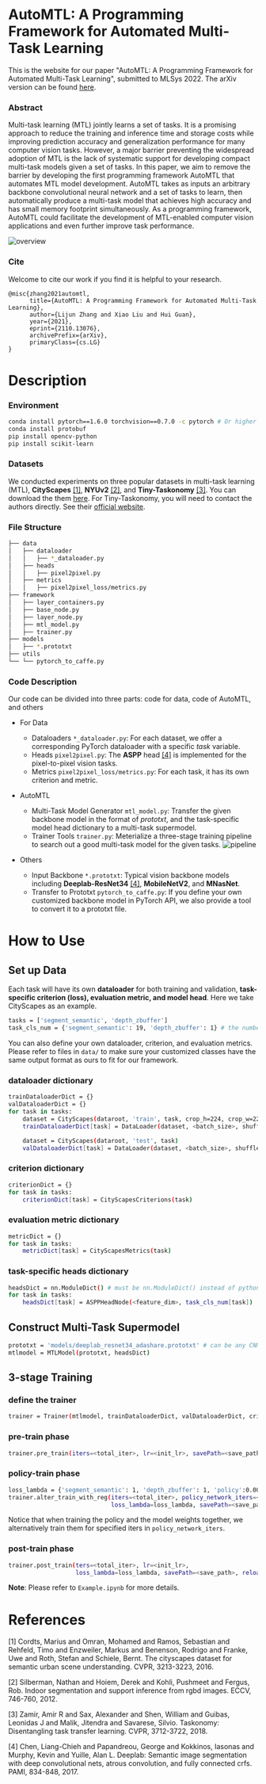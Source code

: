 # AutoMTL: A Programming Framework for Automated Multi-Task Learning 
This is the website for our paper "AutoMTL: A Programming Framework for Automated Multi-Task Learning", submitted to MLSys 2022. 
The arXiv version can be found [here](https://arxiv.org/pdf/2110.13076.pdf).

### Abstract
Multi-task learning (MTL) jointly learns a set of tasks. It is a promising approach to reduce the training and inference time and storage costs while improving prediction accuracy and generalization performance for many computer vision tasks. However, a major barrier preventing the widespread adoption of MTL is the lack of systematic support for developing compact multi-task models given a set of tasks. In this paper, we aim to remove the barrier by developing the first programming framework AutoMTL that automates MTL model development. AutoMTL takes as inputs an arbitrary backbone convolutional neural network and a set of tasks to learn, then automatically produce a multi-task model that achieves high accuracy and has small memory footprint simultaneously. As a programming framework, AutoMTL could facilitate the development of MTL-enabled computer vision applications and even further improve task performance.

![overview](https://github.com/zhanglijun95/AutoMTL/blob/main/assets/overview.jpg)

### Cite
Welcome to cite our work if you find it is helpful to your research.
```
@misc{zhang2021automtl,
      title={AutoMTL: A Programming Framework for Automated Multi-Task Learning}, 
      author={Lijun Zhang and Xiao Liu and Hui Guan},
      year={2021},
      eprint={2110.13076},
      archivePrefix={arXiv},
      primaryClass={cs.LG}
}
```

# Description
### Environment
```bash
conda install pytorch==1.6.0 torchvision==0.7.0 -c pytorch # Or higher
conda install protobuf
pip install opencv-python
pip install scikit-learn
```

### Datasets
We conducted experiments on three popular datasets in multi-task learning (MTL), **CityScapes** [[1]](#1), **NYUv2** [[2]](#2), and **Tiny-Taskonomy** [[3]](#3). You can download the them [here](https://drive.google.com/file/d/1YyJ-smgkagwpSU5F1oBH8UkN06-TW3W7/view?usp=sharing). For Tiny-Taskonomy, you will need to contact the authors directly. See their [official website](http://taskonomy.stanford.edu/).

### File Structure
```bash
├── data
│   ├── dataloader
│   │   ├── *_dataloader.py
│   ├── heads
│   │   ├── pixel2pixel.py
│   ├── metrics
│   │   ├── pixel2pixel_loss/metrics.py
├── framework
│   ├── layer_containers.py
│   ├── base_node.py
│   ├── layer_node.py
│   ├── mtl_model.py
│   ├── trainer.py
├── models
│   ├── *.prototxt
├── utils
└── └── pytorch_to_caffe.py
```

### Code Description
Our code can be divided into three parts: code for data, code of AutoMTL, and others

* For Data
  *  Dataloaders ```*_dataloader.py```: 
  For each dataset, we offer a corresponding PyTorch dataloader with a specific _task_ variable.
  *  Heads ```pixel2pixel.py```: 
  The **ASPP** head [[4]](#4) is implemented for the pixel-to-pixel vision tasks.
  *  Metrics ```pixel2pixel_loss/metrics.py```: 
  For each task, it has its own criterion and metric.

* AutoMTL
  * Multi-Task Model Generator ```mtl_model.py```:
  Transfer the given backbone model in the format of _prototxt_, and the task-specific model head dictionary to a multi-task supermodel.
  * Trainer Tools ```trainer.py```:
  Meterialize a three-stage training pipeline to search out a good multi-task model for the given tasks.
  ![pipeline](https://github.com/zhanglijun95/AutoMTL/blob/main/assets/pipeline.jpg)
  
* Others
  *  Input Backbone ```*.prototxt```:
  Typical vision backbone models including **Deeplab-ResNet34** [[4]](#4), **MobileNetV2**, and **MNasNet**.
  *  Transfer to Prototxt ```pytorch_to_caffe.py```:
  If you define your own customized backbone model in PyTorch API, we also provide a tool to convert it to a prototxt file.

# How to Use
## Set up Data
Each task will have its own **dataloader** for both training and validation, **task-specific criterion (loss), evaluation metric, and model head**. Here we take CityScapes as an example. 
``` bash
tasks = ['segment_semantic', 'depth_zbuffer']
task_cls_num = {'segment_semantic': 19, 'depth_zbuffer': 1} # the number of classes in each task
```

You can also define your own dataloader, criterion, and evaluation metrics. Please refer to files in ```data/``` to make sure your customized classes have the same output format as ours to fit for our framework.

### dataloader dictionary
``` bash
trainDataloaderDict = {}
valDataloaderDict = {}
for task in tasks:
    dataset = CityScapes(dataroot, 'train', task, crop_h=224, crop_w=224)
    trainDataloaderDict[task] = DataLoader(dataset, <batch_size>, shuffle=True)

    dataset = CityScapes(dataroot, 'test', task)
    valDataloaderDict[task] = DataLoader(dataset, <batch_size>, shuffle=True)
```

### criterion dictionary
``` bash
criterionDict = {}
for task in tasks:
    criterionDict[task] = CityScapesCriterions(task)
```

### evaluation metric dictionary
``` bash
metricDict = {}
for task in tasks:
    metricDict[task] = CityScapesMetrics(task)
```

### task-specific heads dictionary
``` bash
headsDict = nn.ModuleDict() # must be nn.ModuleDict() instead of python dictionary
for task in tasks:
    headsDict[task] = ASPPHeadNode(<feature_dim>, task_cls_num[task])
```

## Construct Multi-Task Supermodel
``` bash
prototxt = 'models/deeplab_resnet34_adashare.prototxt' # can be any CNN model
mtlmodel = MTLModel(prototxt, headsDict)
```

## 3-stage Training
### define the trainer
``` bash
trainer = Trainer(mtlmodel, trainDataloaderDict, valDataloaderDict, criterionDict, metricDict)
```
### pre-train phase
``` bash
trainer.pre_train(iters=<total_iter>, lr=<init_lr>, savePath=<save_path>)
```
### policy-train phase
``` bash
loss_lambda = {'segment_semantic': 1, 'depth_zbuffer': 1, 'policy':0.0005} # the weights for each task and the policy regularization term from the paper
trainer.alter_train_with_reg(iters=<total_iter>, policy_network_iters=<alter_iters>, policy_lr=<policy_lr>, network_lr=<network_lr>, 
                             loss_lambda=loss_lambda, savePath=<save_path>)
```
Notice that when training the policy and the model weights together, we alternatively train them for specified iters in ```policy_network_iters```.

### post-train phase
``` bash
trainer.post_train(ters=<total_iter>, lr=<init_lr>, 
                   loss_lambda=loss_lambda, savePath=<save_path>, reload=<policy_train_model_name>)
```

**Note**: Please refer to ```Example.ipynb``` for more details. 

# References
<a id="1">[1]</a> 
Cordts, Marius and Omran, Mohamed and Ramos, Sebastian and Rehfeld, Timo and Enzweiler, Markus and Benenson, Rodrigo and Franke, Uwe and Roth, Stefan and Schiele, Bernt. 
The cityscapes dataset for semantic urban scene understanding. 
CVPR, 3213-3223, 2016.

<a id="2">[2]</a> 
Silberman, Nathan and Hoiem, Derek and Kohli, Pushmeet and Fergus, Rob. 
Indoor segmentation and support inference from rgbd images. 
ECCV, 746-760, 2012.

<a id="3">[3]</a> 
Zamir, Amir R and Sax, Alexander and Shen, William and Guibas, Leonidas J and Malik, Jitendra and Savarese, Silvio. 
Taskonomy: Disentangling task transfer learning. 
CVPR, 3712-3722, 2018.

<a id="4">[4]</a> 
Chen, Liang-Chieh and Papandreou, George and Kokkinos, Iasonas and Murphy, Kevin and Yuille, Alan L. 
Deeplab: Semantic image segmentation with deep convolutional nets, atrous convolution, and fully connected crfs. 
PAMI, 834-848, 2017.
